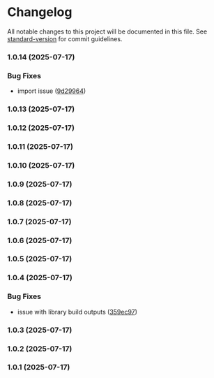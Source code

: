 # Changelog

All notable changes to this project will be documented in this file. See [standard-version](https://github.com/conventional-changelog/standard-version) for commit guidelines.

### 1.0.14 (2025-07-17)


### Bug Fixes

* import issue ([9d29964](https://github.com/faraasat/mongoose-to-erd/commit/9d299642604c762c2fdd1e21aab151bfa3ad1862))

### 1.0.13 (2025-07-17)

### 1.0.12 (2025-07-17)

### 1.0.11 (2025-07-17)

### 1.0.10 (2025-07-17)

### 1.0.9 (2025-07-17)

### 1.0.8 (2025-07-17)

### 1.0.7 (2025-07-17)

### 1.0.6 (2025-07-17)

### 1.0.5 (2025-07-17)

### 1.0.4 (2025-07-17)


### Bug Fixes

* issue with library build outputs ([359ec97](https://github.com/faraasat/mongoose-to-erd/commit/359ec97d4d58530e0ff05dd01c6dd87be30be01b))

### 1.0.3 (2025-07-17)

### 1.0.2 (2025-07-17)

### 1.0.1 (2025-07-17)
